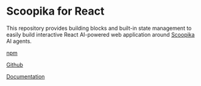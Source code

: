 # Scoopika for React

This repository provides building blocks and built-in state management to easily build interactive React AI-powered web application around [Scoopika](https://scoopika.com) AI agents.

[npm](https://www.npmjs.com/package/@scoopika/react)

[Github](https://github.com/scoopika/react)

[Documentation](https://docs.scoopika.com/packages/ts/react)
